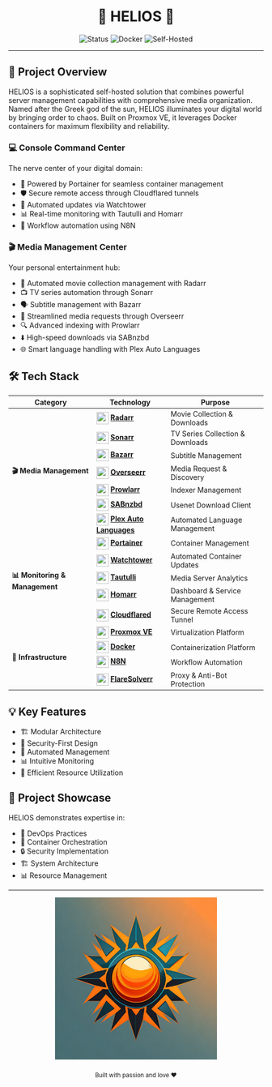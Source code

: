 <div align="center">
  <h1>🌟 HELIOS 🌟</h1>

  <p align="center">
    <img src="https://img.shields.io/badge/Status-Operational-brightgreen?style=for-the-badge" alt="Status"/>
    <img src="https://img.shields.io/badge/Docker-Powered-blue?style=for-the-badge&logo=docker" alt="Docker"/>
    <img src="https://img.shields.io/badge/Type-Self_Hosted-orange?style=for-the-badge" alt="Self-Hosted"/>
  </p>
</div>

---

## 🎯 Project Overview

HELIOS is a sophisticated self-hosted solution that combines powerful server management capabilities with comprehensive media organization. Named after the Greek god of the sun, HELIOS illuminates your digital world by bringing order to chaos. Built on Proxmox VE, it leverages Docker containers for maximum flexibility and reliability.

### 💻 Console Command Center
The nerve center of your digital domain:
- 🔧 Powered by Portainer for seamless container management
- 🛡️ Secure remote access through Cloudflared tunnels
- 🔄 Automated updates via Watchtower
- 📊 Real-time monitoring with Tautulli and Homarr
- 🔮 Workflow automation using N8N

### 🎬 Media Management Center
Your personal entertainment hub:
- 🎥 Automated movie collection management with Radarr
- 📺 TV series automation through Sonarr
- 🗣️ Subtitle management with Bazarr
- 📝 Streamlined media requests through Overseerr
- 🔍 Advanced indexing with Prowlarr
- ⬇️ High-speed downloads via SABnzbd
- 🌐 Smart language handling with Plex Auto Languages

## 🛠️ Tech Stack

<div align="center">

<table>
<thead>
  <tr>
    <th>Category</th>
    <th>Technology</th>
    <th>Purpose</th>
  </tr>
</thead>
<tbody>
  <tr>
    <td rowspan="7"><b>🎬 Media Management</b></td>
    <td><img height="24" width="24" style="vertical-align: middle;" src="https://cdn.jsdelivr.net/gh/walkxcode/dashboard-icons/png/radarr.png"/> <b><a href="https://github.com/Radarr/Radarr">Radarr</a></b></td>
    <td>Movie Collection & Downloads</td>
  </tr>
  <tr>
    <td><img height="24" width="24" style="vertical-align: middle;" src="https://cdn.jsdelivr.net/gh/walkxcode/dashboard-icons/png/sonarr.png"/> <b><a href="https://github.com/Sonarr/Sonarr">Sonarr</a></b></td>
    <td>TV Series Collection & Downloads</td>
  </tr>
  <tr>
    <td><img height="24" width="24" style="vertical-align: middle;" src="https://cdn.jsdelivr.net/gh/walkxcode/dashboard-icons/png/bazarr.png"/> <b><a href="https://github.com/morpheus65535/bazarr">Bazarr</a></b></td>
    <td>Subtitle Management</td>
  </tr>
  <tr>
    <td><img height="24" width="24" style="vertical-align: middle;" src="https://cdn.jsdelivr.net/gh/walkxcode/dashboard-icons/png/overseerr.png"/> <b><a href="https://github.com/sct/overseerr">Overseerr</a></b></td>
    <td>Media Request & Discovery</td>
  </tr>
  <tr>
    <td><img height="24" width="24" style="vertical-align: middle;" src="https://cdn.jsdelivr.net/gh/walkxcode/dashboard-icons/png/prowlarr.png"/> <b><a href="https://github.com/Prowlarr/Prowlarr">Prowlarr</a></b></td>
    <td>Indexer Management</td>
  </tr>
  <tr>
    <td><img height="24" width="24" style="vertical-align: middle;" src="https://cdn.jsdelivr.net/gh/walkxcode/dashboard-icons/png/sabnzbd.png"/> <b><a href="https://github.com/sabnzbd/sabnzbd">SABnzbd</a></b></td>
    <td>Usenet Download Client</td>
  </tr>
  <tr>
    <td><img height="24" width="24" style="vertical-align: middle;" src="https://cdn.jsdelivr.net/gh/walkxcode/dashboard-icons/png/plex.png"/> <b><a href="https://github.com/RemiRigal/Plex-Auto-Languages">Plex Auto Languages</a></b></td>
    <td>Automated Language Management</td>
  </tr>
  <tr>
    <td rowspan="5"><b>📊 Monitoring & Management</b></td>
    <td><img height="24" width="24" style="vertical-align: middle;" src="https://cdn.jsdelivr.net/gh/walkxcode/dashboard-icons/png/portainer.png"/> <b><a href="https://github.com/portainer/portainer">Portainer</a></b></td>
    <td>Container Management</td>
  </tr>
  <tr>
    <td><img height="24" width="24" style="vertical-align: middle;" src="https://cdn.jsdelivr.net/gh/walkxcode/dashboard-icons/png/watchtower.png"/> <b><a href="https://github.com/containrrr/watchtower">Watchtower</a></b></td>
    <td>Automated Container Updates</td>
  </tr>
  <tr>
    <td><img height="24" width="24" style="vertical-align: middle;" src="https://cdn.jsdelivr.net/gh/walkxcode/dashboard-icons/png/tautulli.png"/> <b><a href="https://github.com/Tautulli/Tautulli">Tautulli</a></b></td>
    <td>Media Server Analytics</td>
  </tr>
  <tr>
    <td><img height="24" width="24" style="vertical-align: middle;" src="https://cdn.jsdelivr.net/gh/walkxcode/dashboard-icons/png/homarr.png"/> <b><a href="https://github.com/ajnart/homarr">Homarr</a></b></td>
    <td>Dashboard & Service Management</td>
  </tr>
  <tr>
    <td><img height="24" width="24" style="vertical-align: middle;" src="https://cdn.jsdelivr.net/gh/walkxcode/dashboard-icons/png/cloudflare.png"/> <b><a href="https://github.com/cloudflare/cloudflared">Cloudflared</a></b></td>
    <td>Secure Remote Access Tunnel</td>
  </tr>
  <tr>
    <td rowspan="4"><b>🔧 Infrastructure</b></td>
    <td><img height="24" width="24" style="vertical-align: middle;" src="https://cdn.jsdelivr.net/gh/walkxcode/dashboard-icons/png/proxmox.png"/> <b><a href="https://www.proxmox.com/en/">Proxmox VE</a></b></td>
    <td>Virtualization Platform</td>
  </tr>
  <tr>
    <td><img height="24" width="24" style="vertical-align: middle;" src="https://cdn.jsdelivr.net/gh/walkxcode/dashboard-icons/png/docker.png"/> <b><a href="https://www.docker.com/">Docker</a></b></td>
    <td>Containerization Platform</td>
  </tr>
  <tr>
    <td><img height="24" width="24" style="vertical-align: middle;" src="https://cdn.jsdelivr.net/gh/walkxcode/dashboard-icons/png/n8n.png"/> <b><a href="https://n8n.io/">N8N</a></b></td>
    <td>Workflow Automation</td>
  </tr>
  <tr>
    <td><img height="24" width="24" style="vertical-align: middle;" src="https://cdn.jsdelivr.net/gh/walkxcode/dashboard-icons/png/flaresolverr.png"/> <b><a href="https://github.com/FlareSolverr/FlareSolverr">FlareSolverr</a></b></td>
    <td>Proxy & Anti-Bot Protection</td>
  </tr>
</tbody>
</table>

</div>

## 💡 Key Features

- 🏗️ Modular Architecture
- 🔐 Security-First Design
- 🤖 Automated Management
- 📊 Intuitive Monitoring
- 🎯 Efficient Resource Utilization

## 🎨 Project Showcase

HELIOS demonstrates expertise in:
- 🔧 DevOps Practices
- 🐳 Container Orchestration
- 🔒 Security Implementation
- 🏗️ System Architecture
- 📊 Resource Management

---

<div align="center">
  <a href="https://github.com/pjmarz/HELIOS">
    <img src="assets/images/HELIOS.jpg" alt="HELIOS" width="320" height="320">
  </a>
  
  <p align="center">
    <sub>Built with passion and love ♥️</sub>
  </p>
</div>